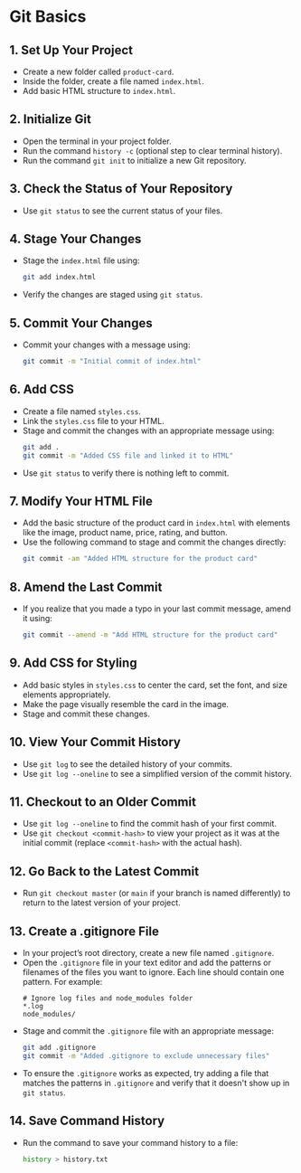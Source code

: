 
# Git Basics

## 1. Set Up Your Project
- Create a new folder called `product-card`.
- Inside the folder, create a file named `index.html`.
- Add basic HTML structure to `index.html`.

## 2. Initialize Git
- Open the terminal in your project folder.
- Run the command `history -c` (optional step to clear terminal history).
- Run the command `git init` to initialize a new Git repository.

## 3. Check the Status of Your Repository
- Use `git status` to see the current status of your files.

## 4. Stage Your Changes
- Stage the `index.html` file using:
  ```bash
  git add index.html
  ```
- Verify the changes are staged using `git status`.

## 5. Commit Your Changes
- Commit your changes with a message using:
  ```bash
  git commit -m "Initial commit of index.html"
  ```

## 6. Add CSS
- Create a file named `styles.css`.
- Link the `styles.css` file to your HTML.
- Stage and commit the changes with an appropriate message using:
  ```bash
  git add .
  git commit -m "Added CSS file and linked it to HTML"
  ```
- Use `git status` to verify there is nothing left to commit.

## 7. Modify Your HTML File
- Add the basic structure of the product card in `index.html` with elements like the image, product name, price, rating, and button.
- Use the following command to stage and commit the changes directly:
  ```bash
  git commit -am "Added HTML structure for the product card"
  ```

## 8. Amend the Last Commit
- If you realize that you made a typo in your last commit message, amend it using:
  ```bash
  git commit --amend -m "Add HTML structure for the product card"
  ```

## 9. Add CSS for Styling
- Add basic styles in `styles.css` to center the card, set the font, and size elements appropriately.
- Make the page visually resemble the card in the image.
- Stage and commit these changes.

## 10. View Your Commit History
- Use `git log` to see the detailed history of your commits.
- Use `git log --oneline` to see a simplified version of the commit history.

## 11. Checkout to an Older Commit
- Use `git log --oneline` to find the commit hash of your first commit.
- Use `git checkout <commit-hash>` to view your project as it was at the initial commit (replace `<commit-hash>` with the actual hash).

## 12. Go Back to the Latest Commit
- Run `git checkout master` (or `main` if your branch is named differently) to return to the latest version of your project.

## 13. Create a .gitignore File
- In your project’s root directory, create a new file named `.gitignore`.
- Open the `.gitignore` file in your text editor and add the patterns or filenames of the files you want to ignore. Each line should contain one pattern. For example:
  ```plaintext
  # Ignore log files and node_modules folder
  *.log
  node_modules/
  ```
- Stage and commit the `.gitignore` file with an appropriate message:
  ```bash
  git add .gitignore
  git commit -m "Added .gitignore to exclude unnecessary files"
  ```
- To ensure the `.gitignore` works as expected, try adding a file that matches the patterns in `.gitignore` and verify that it doesn't show up in `git status`.

## 14. Save Command History
- Run the command to save your command history to a file:
  ```bash
  history > history.txt
  ```



